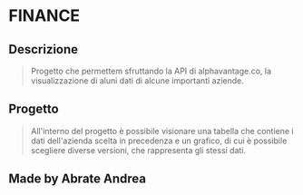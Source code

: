 # FINANCE

## Descrizione ##
>Progetto che permettem sfruttando la API di alphavantage.co, la visualizzazione di aluni dati di alcune importanti aziende.

## Progetto ##

>All'interno del progetto è possibile visionare una tabella che contiene i dati dell'azienda scelta in precedenza e un grafico, di cui è possibile scegliere diverse versioni, che rappresenta gli stessi dati.

## Made by Abrate Andrea
